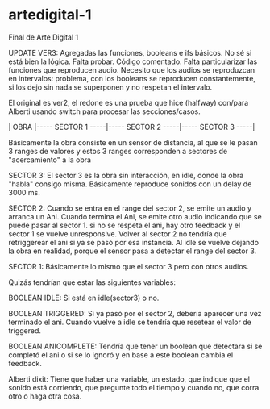 # artedigital-1
Final de Arte Digital 1

UPDATE VER3: Agregadas las funciones, booleans e ifs básicos. No sé si está bien la lógica. Falta probar. Código comentado. Falta particularizar las funciones que reproducen audio. Necesito que los audios se reproduzcan en intervalos: problema, con los booleans se reproducen constantemente, si los dejo sin nada se superponen y no respetan el intervalo. 

El original es ver2, el redone es una prueba que hice (halfway) con/para Alberti usando switch para procesar las secciones/casos.

| OBRA |----- SECTOR 1 -----|----- SECTOR 2 -----|----- SECTOR 3 -----|

Básicamente la obra consiste en un sensor de distancia, al que se le pasan 3 ranges de valores y estos 3 ranges corresponden a sectores de "acercamiento" a la obra

SECTOR 3: El sector 3 es la obra sin interacción, en idle, donde la obra "habla" consigo misma. Básicamente reproduce sonidos con un delay  de 3000 ms.

SECTOR 2: Cuando se entra en el range del sector 2, se emite un audio y arranca un Ani. Cuando termina el Ani, se emite otro audio indicando que se puede pasar al sector 1. si no se respeta el ani, hay otro feedback y el sector 1 se vuelve unresponsive.
Volver al sector 2 no tendría que retriggerear el ani si ya se pasó por esa instancia. Al idle se vuelve dejando la obra en realidad, porque el sensor pasa a detectar el range del sector 3. 

SECTOR 1: Básicamente lo mismo que el sector 3 pero con otros audios.

Quizás tendrían que estar las siguientes variables:

BOOLEAN IDLE: Si está en idle(sector3) o no.

BOOLEAN TRIGGERED: Si yá pasó por el sector 2, debería aparecer una vez terminado el ani. Cuando vuelve a idle se tendría que resetear el valor de triggered.

BOOLEAN ANICOMPLETE: Tendría que tener un boolean que detectara si se completó el ani o si se lo ignoró y en base a este boolean cambia el feedback.

Alberti dixit: Tiene que haber una variable, un estado, que indique que el sonido está corriendo, que pregunte todo el tiempo y cuando no, que corra otro o haga otra cosa.
